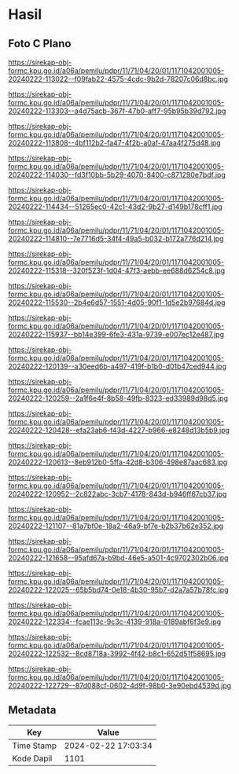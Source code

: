 # Hasil

## Foto C Plano

https://sirekap-obj-formc.kpu.go.id/a06a/pemilu/pdpr/11/71/04/20/01/1171042001005-20240222-113022--f09fab22-4575-4cdc-9b2d-78207c06d8bc.jpg

https://sirekap-obj-formc.kpu.go.id/a06a/pemilu/pdpr/11/71/04/20/01/1171042001005-20240222-113303--a4d75acb-367f-47b0-aff7-95b95b39d792.jpg

https://sirekap-obj-formc.kpu.go.id/a06a/pemilu/pdpr/11/71/04/20/01/1171042001005-20240222-113808--4bf112b2-fa47-4f2b-a0af-47aa4f275d48.jpg

https://sirekap-obj-formc.kpu.go.id/a06a/pemilu/pdpr/11/71/04/20/01/1171042001005-20240222-114030--fd3f10bb-5b29-4070-8400-c871290e7bdf.jpg

https://sirekap-obj-formc.kpu.go.id/a06a/pemilu/pdpr/11/71/04/20/01/1171042001005-20240222-114434--51265ec0-42c1-43d2-9b27-d149b178cff1.jpg

https://sirekap-obj-formc.kpu.go.id/a06a/pemilu/pdpr/11/71/04/20/01/1171042001005-20240222-114810--7e7716d5-34f4-49a5-b032-b172a776d214.jpg

https://sirekap-obj-formc.kpu.go.id/a06a/pemilu/pdpr/11/71/04/20/01/1171042001005-20240222-115318--320f523f-1d04-47f3-aebb-ee688d6254c8.jpg

https://sirekap-obj-formc.kpu.go.id/a06a/pemilu/pdpr/11/71/04/20/01/1171042001005-20240222-115530--2b4e6d57-1551-4d05-90f1-1d5e2b97684d.jpg

https://sirekap-obj-formc.kpu.go.id/a06a/pemilu/pdpr/11/71/04/20/01/1171042001005-20240222-115937--bb14e399-6fe3-431a-9739-e007ec12e487.jpg

https://sirekap-obj-formc.kpu.go.id/a06a/pemilu/pdpr/11/71/04/20/01/1171042001005-20240222-120139--a30eed6b-a497-419f-b1b0-d01b47ced944.jpg

https://sirekap-obj-formc.kpu.go.id/a06a/pemilu/pdpr/11/71/04/20/01/1171042001005-20240222-120259--2a1f6e4f-8b58-49fb-8323-ed33989d98d5.jpg

https://sirekap-obj-formc.kpu.go.id/a06a/pemilu/pdpr/11/71/04/20/01/1171042001005-20240222-120428--efa23ab6-f43d-4227-b966-e8248d13b5b9.jpg

https://sirekap-obj-formc.kpu.go.id/a06a/pemilu/pdpr/11/71/04/20/01/1171042001005-20240222-120613--8eb912b0-5ffa-42d8-b306-498e87aac683.jpg

https://sirekap-obj-formc.kpu.go.id/a06a/pemilu/pdpr/11/71/04/20/01/1171042001005-20240222-120952--2c822abc-3cb7-4178-843d-b946ff67cb37.jpg

https://sirekap-obj-formc.kpu.go.id/a06a/pemilu/pdpr/11/71/04/20/01/1171042001005-20240222-121107--81a7bf0e-18a2-46a9-bf7e-b2b37b62e352.jpg

https://sirekap-obj-formc.kpu.go.id/a06a/pemilu/pdpr/11/71/04/20/01/1171042001005-20240222-121658--95afd67a-b9bd-46e5-a501-4c9702302b06.jpg

https://sirekap-obj-formc.kpu.go.id/a06a/pemilu/pdpr/11/71/04/20/01/1171042001005-20240222-122025--65b5bd74-0e18-4b30-95b7-d2a7a57b78fc.jpg

https://sirekap-obj-formc.kpu.go.id/a06a/pemilu/pdpr/11/71/04/20/01/1171042001005-20240222-122334--fcae113c-9c3c-4139-918a-0189abf6f3e9.jpg

https://sirekap-obj-formc.kpu.go.id/a06a/pemilu/pdpr/11/71/04/20/01/1171042001005-20240222-122532--8cd8718a-3992-4f42-b8c1-652d51f58695.jpg

https://sirekap-obj-formc.kpu.go.id/a06a/pemilu/pdpr/11/71/04/20/01/1171042001005-20240222-122729--87d088cf-0602-4d9f-98b0-3e90ebd4539d.jpg


## Metadata

| Key        | Value               |
| ---------- | ------------------- |
| Time Stamp | 2024-02-22 17:03:34 |
| Kode Dapil | 1101                |



